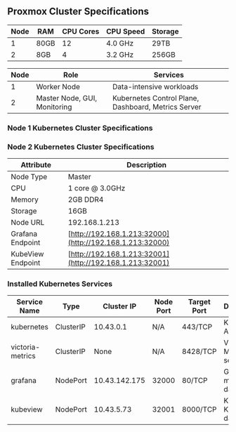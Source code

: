 ## Proxmox Cluster Specifications

| Node | RAM  | CPU Cores | CPU Speed | Storage |
| ---- | ---- | --------- | --------- | ------- |
| 1    | 80GB | 12        | 4.0 GHz   | 29TB    |
| 2    | 8GB  | 4         | 3.2 GHz   | 256GB   |

| Node | Role                         | Services                                            |
| ---- | ---------------------------- | --------------------------------------------------- |
| 1    | Worker Node                  | Data-intensive workloads                            |
| 2    | Master Node, GUI, Monitoring | Kubernetes Control Plane, Dashboard, Metrics Server |

### Node 1 Kubernetes Cluster Specifications

### Node 2 Kubernetes Cluster Specifications
|Attribute|Description|
|---|---|
|Node Type|Master|
|CPU|1 core @ 3.0GHz|
|Memory|2GB DDR4|
|Storage|16GB|
|Node URL|192.168.1.213|
|Grafana Endpoint|[http://192.168.1.213:32000](http://192.168.1.213:32000)|
|KubeView Endpoint|[http://192.168.1.213:32001](http://192.168.1.213:32001)|

### Installed Kubernetes Services

| Service Name     | Type      | Cluster IP    | Node Port | Target Port | Description                   |
| ---------------- | --------- | ------------- | --------- | ----------- | ----------------------------- |
| kubernetes       | ClusterIP | 10.43.0.1     | N/A       | 443/TCP     | Kubernetes API server         |
| victoria-metrics | ClusterIP | None          | N/A       | 8428/TCP    | Victoria Metrics server       |
| grafana          | NodePort  | 10.43.142.175 | 32000     | 80/TCP      | Grafana monitoring dashboard  |
| kubeview         | NodePort  | 10.43.5.73    | 32001     | 8000/TCP    | KubeView Kubernetes dashboard |